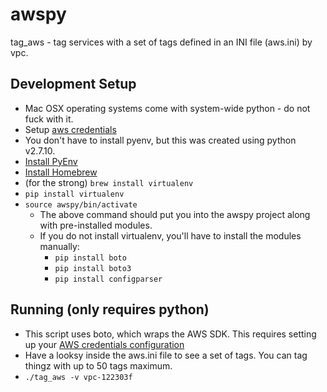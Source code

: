 # awspy

tag_aws - tag services with a set of tags defined in an INI file (aws.ini) by vpc.

## Development Setup
* Mac OSX operating systems come with system-wide python - do not fuck with it.
* Setup [aws credentials](http://docs.aws.amazon.com/cli/latest/userguide/cli-chap-getting-started.html)
* You don't have to install pyenv, but this was created using python v2.7.10.
* [Install PyEnv](https://github.com/pyenv/pyenv)
* [Install Homebrew](https://brew.sh/)
* (for the strong) `brew install virtualenv`
* `pip install virtualenv`
* `source awspy/bin/activate`
  * The above command should put you into the awspy project along with pre-installed modules.
  * If you do not install virtualenv, you'll have to install the modules manually:
    - `pip install boto`
    - `pip install boto3`
    - `pip install configparser`

## Running (only requires python)
* This script uses boto, which wraps the AWS SDK.  This requires setting up your [AWS credentials configuration](http://docs.aws.amazon.com/cli/latest/userguide/cli-chap-getting-started.html)
* Have a looksy inside the aws.ini file to see a set of tags.  You can tag thingz with up to 50 tags maximum.
* `./tag_aws -v vpc-122303f`
